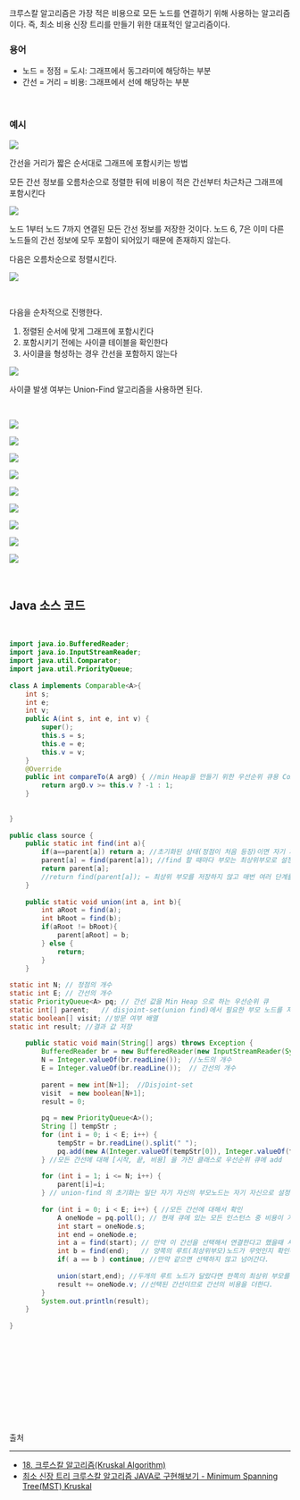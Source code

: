  크루스칼 알고리즘은 가장 적은 비용으로 모든 노드를 연결하기 위해 사용하는 알고리즘이다. 즉, 최소 비용 신장 트리를 만들기 위한 대표적인 알고리즘이다.
 
 
 ### 용어
 
 - 노드 = 정점 = 도시: 그래프에서 동그라미에 해당하는 부분
 -  간선 = 거리 = 비용: 그래프에서 선에 해당하는 부분
 
<br/> 

 ### 예시
 
 ![](https://images.velog.io/images/cham/post/74b3f249-6639-41b9-a54e-62753e6a357a/image.png)
 
 
 
 간선을 거리가 짧은 순서대로 그래프에 포함시키는 방법
 
 모든 간선 정보를 오름차순으로 정렬한 뒤에 비용이 적은 간선부터 차근차근 그래프에 포함시킨다
 
 
 ![](https://images.velog.io/images/cham/post/93bb4ec4-4fc2-4415-8dc2-df030d7ad9ee/image.png)
 
 
 노드 1부터 노드 7까지 연결된 모든 간선 정보를 저장한 것이다.
 노드 6, 7은 이미 다른 노드들의 간선 정보에 모두 포함이 되어있기 때문에 존재하지 않는다.
 
 다음은 오름차순으로 정렬시킨다.
 
 
 ![](https://images.velog.io/images/cham/post/3b7ff253-1974-46d2-ae80-b9473aeca7fd/image.png)
 
 
 <br/>
 
 다음을 순차적으로 진행한다.


 
  1. 정렬된 순서에 맞게 그래프에 포함시킨다
  2. 포함시키기 전에는 사이클 테이블을 확인한다
  3. 사이클을 형성하는 경우 간선을 포함하지 않는다
  
  
  
  ![](https://images.velog.io/images/cham/post/89ed4b9c-84b0-40ff-9862-20101b1139b0/image.png)
  
  사이클 발생 여부는 Union-Find 알고리즘을 사용하면 된다.
  
  <br/>
  
  
  ![](https://images.velog.io/images/cham/post/c033b6cf-5ca1-4dda-91af-da73a468c820/image.png)
  
  
  ![](https://images.velog.io/images/cham/post/5ede315b-375c-44ae-b150-288c2e90575a/image.png)
  
  ![](https://images.velog.io/images/cham/post/c39d208d-fa6d-408a-b9cc-e93e8d12e45d/image.png)
  
  ![](https://images.velog.io/images/cham/post/3e810fd5-78e3-4600-b5cf-914cc031bfc8/image.png)
 
![](https://images.velog.io/images/cham/post/416ca832-eed9-4ca2-b809-ac0a4f7bf3b5/image.png)


![](https://images.velog.io/images/cham/post/e744f619-ffc8-4251-b86d-56173f38094e/image.png)

![](https://images.velog.io/images/cham/post/264d3f17-7691-47e2-86b9-4b116c381b6a/image.png)

![](https://images.velog.io/images/cham/post/7eef0897-10d9-4bb7-86f1-5252113bc631/image.png)

![](https://images.velog.io/images/cham/post/0dff7546-3f23-44a2-9475-4da951466af4/image.png)



<br/>


## Java 소스 코드

<br/>


```java
import java.io.BufferedReader;
import java.io.InputStreamReader;
import java.util.Comparator;
import java.util.PriorityQueue;
  
class A implements Comparable<A>{
    int s;
    int e;
    int v;
    public A(int s, int e, int v) {
        super();
        this.s = s;
        this.e = e;
        this.v = v;
    }
    @Override
    public int compareTo(A arg0) { //min Heap을 만들기 위한 우선순위 큐용 Comparable 메서드
        return arg0.v >= this.v ? -1 : 1;
    }
  
      
}
 
public class source {
    public static int find(int a){
        if(a==parent[a]) return a; //초기화된 상태(정점이 처음 등장)이면 자기 자신이 부모
        parent[a] = find(parent[a]); //find 할 때마다 부모는 최상위부모로 설정 (성능 향상)
        return parent[a];
        //return find(parent[a]); ← 최상위 부모를 저장하지 않고 매번 여러 단계를 올라가 찾으면 시간 초과 발생
    }
      
    public static void union(int a, int b){
        int aRoot = find(a);
        int bRoot = find(b);
        if(aRoot != bRoot){
            parent[aRoot] = b;
        } else {
            return;
        }
    }
  
static int N; // 정점의 개수
static int E; // 간선의 개수
static PriorityQueue<A> pq; // 간선 값을 Min Heap 으로 하는 우선순위 큐
static int[] parent;   // disjoint-set(union find)에서 필요한 부모 노드를 저장하는 배열
static boolean[] visit; //방문 여부 배열
static int result; //결과 값 저장
  
    public static void main(String[] args) throws Exception {
        BufferedReader br = new BufferedReader(new InputStreamReader(System.in));
        N = Integer.valueOf(br.readLine());  //노드의 개수
        E = Integer.valueOf(br.readLine());  // 간선의 개수
          
        parent = new int[N+1];  //Disjoint-set 
        visit  = new boolean[N+1];
        result = 0;
          
        pq = new PriorityQueue<A>();
        String [] tempStr ;
        for (int i = 0; i < E; i++) {
            tempStr = br.readLine().split(" ");
            pq.add(new A(Integer.valueOf(tempStr[0]), Integer.valueOf(tempStr[1]), Integer.valueOf(tempStr[2])));
        } //모든 간선에 대해 [시작, 끝, 비용] 을 가진 클래스로 우선순위 큐에 add
          
        for (int i = 1; i <= N; i++) {
            parent[i]=i;
        } // union-find 의 초기화는 일단 자기 자신의 부모노드는 자기 자신으로 설정
          
        for (int i = 0; i < E; i++) { //모든 간선에 대해서 확인
            A oneNode = pq.poll(); // 현재 큐에 있는 모든 인스턴스 중 비용이 가장 작은 간선이 poll 된다.
            int start = oneNode.s; 
            int end = oneNode.e;
            int a = find(start); // 만약 이 간선을 선택해서 연결한다고 했을때 사이클이 생기면 안되므로 
            int b = find(end);   // 양쪽의 루트(최상위부모)노드가 무엇인지 확인하고
            if( a == b ) continue; //만약 같으면 선택하지 않고 넘어간다.
              
            union(start,end); //두개의 루트 노드가 달랐다면 한쪽의 최상위 부모를 다른 한쪽의 부모로 설정하고
            result += oneNode.v; //선택된 간선이므로 간선의 비용을 더한다.
        }
        System.out.println(result);
    }
  
}
```





<br/><br/><br/><br/><br/><br/><br/><br/><br/>





출처

---

- [18. 크루스칼 알고리즘(Kruskal Algorithm)](https://m.blog.naver.com/ndb796/221230994142)
- [최소 신장 트리 크루스칼 알고리즘 JAVA로 구현해보기 - Minimum Spanning Tree(MST) Kruskal](https://blog.naver.com/ssarang8649/221038259400)

